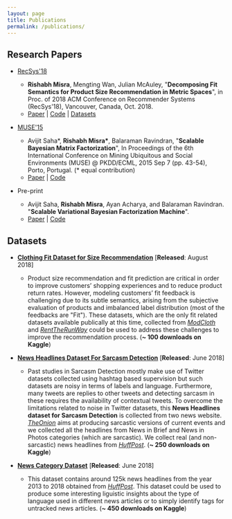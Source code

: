 ```yaml
---
layout: page
title: Publications
permalink: /publications/
---
```


## Research Papers

* [RecSys'18](https://recsys.acm.org/recsys18/)

  * **Rishabh Misra**, Mengting Wan, Julian McAuley, "**Decomposing Fit Semantics for Product Size Recommendation in Metric Spaces**", in Proc. of 2018 ACM Conference on Recommender Systems (RecSys'18), Vancouver, Canada, Oct. 2018.
  * [Paper](https://cseweb.ucsd.edu/~m5wan/paper/recsys18_rmisra) \| [Code](https://github.com/rishabhmisra/Product-Catalog-Size-Recommendation-Framework) \| [Datasets](https://www.kaggle.com/rmisra/clothing-fit-dataset-for-size-recommendation)


* [MUSE'15](https://www.kde.cs.uni-kassel.de/ws/muse2015)

  * Avijit Saha*, **Rishabh Misra\***, Balaraman Ravindran, "**Scalable Bayesian Matrix Factorization**", In Proceedings of the 6th International Conference on Mining Ubiquitous and Social Environments (MUSE) @ PKDD/ECML, 2015 Sep 7 (pp. 43-54), Porto, Portugal. (\* equal contribution)
  * [Paper](https://dl.acm.org/citation.cfm?id=3053877) \| [Code](https://github.com/rishabhmisra/Scalable-Bayesian-Matrix-Factorization)
  

* Pre-print

  * Avijit Saha, **Rishabh Misra**, Ayan Acharya, and Balaraman Ravindran. "**Scalable Variational Bayesian Factorization Machine**".
  * [Paper](https://www.researchgate.net/profile/Rishabh_Misra/publication/320408037_Scalable_Variational_Bayesian_Factorization_Machine/links/59e32a86aca2724cbfe36911/Scalable-Variational-Bayesian-Factorization-Machine.pdf) \| [Code](https://github.com/rishabhmisra/Scalable-Variational-Bayesian-Factorization-Machine)


## Datasets

* [**Clothing Fit Dataset for Size Recommendation**](https://www.kaggle.com/rmisra/clothing-fit-dataset-for-size-recommendation/home) \[**Released**: August 2018\]

  * Product size recommendation and fit prediction are critical in order to improve customers’ shopping experiences and to reduce product return rates. However, modeling customers’ fit feedback is challenging due to its subtle semantics, arising from the subjective evaluation of products and imbalanced label distribution (most of the feedbacks are "Fit"). These datasets, which are the only fit related datasets available publically at this time, collected from [*ModCloth*](https://www.modcloth.com/) and [*RentTheRunWay*](https://www.renttherunway.com/) could be used to address these challenges to improve the recommendation process. (**\~ 100 downloads on Kaggle**)
  

* [**News Headlines Dataset For Sarcasm Detection**](https://www.kaggle.com/rmisra/news-headlines-dataset-for-sarcasm-detection/home) \[**Released**: June 2018\]

  * Past studies in Sarcasm Detection mostly make use of Twitter datasets collected using hashtag based supervision but such datasets are noisy in terms of labels and language. Furthermore, many tweets are replies to other tweets and detecting sarcasm in these requires the availability of contextual tweets. To overcome the limitations related to noise in Twitter datasets, this **News Headlines dataset for Sarcasm Detection** is collected from two news website. [*TheOnion*](https://www.theonion.com/) aims at producing sarcastic versions of current events and we collected all the headlines from News in Brief and News in Photos categories (which are sarcastic). We collect real (and non-sarcastic) news headlines from [*HuffPost*](https://www.huffingtonpost.com/). (**\~ 250 downloads on Kaggle**)


* [**News Category Dataset**](https://www.kaggle.com/rmisra/news-category-dataset/home) \[**Released**: June 2018\]

  * This dataset contains around 125k news headlines from the year 2013 to 2018 obtained from [*HuffPost*](https://www.huffingtonpost.com/). This dataset could be used to produce some interesting liguistic insights about the type of language used in different news articles or to simply identify tags for untracked news articles. (**\~ 450 downloads on Kaggle**)

